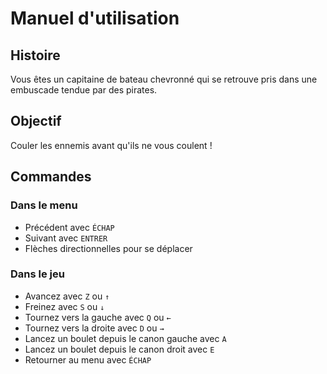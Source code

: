 # Manuel d'utilisation

## Histoire

Vous êtes un capitaine de bateau chevronné qui se retrouve pris dans une embuscade tendue par des pirates.

## Objectif

Couler les ennemis avant qu'ils ne vous coulent !

## Commandes

### Dans le menu

- Précédent avec `ÉCHAP`
- Suivant avec `ENTRER`
- Flèches directionnelles pour se déplacer

### Dans le jeu

- Avancez avec `Z` ou `↑`
- Freinez avec `S` ou `↓`
- Tournez vers la gauche avec `Q` ou `←`
- Tournez vers la droite avec `D` ou `→`
- Lancez un boulet depuis le canon gauche avec `A`
- Lancez un boulet depuis le canon droit avec `E`
- Retourner au menu avec `ÉCHAP`
